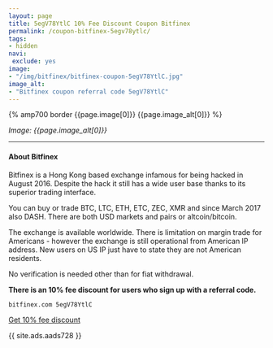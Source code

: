 ```yaml
---
layout: page
title: 5egV78YtlC 10% Fee Discount Coupon Bitfinex
permalink: /coupon-bitfinex-5egv78ytlc/
tags:
- hidden
navi:
 exclude: yes
image:
- "/img/bitfinex/bitfinex-coupon-5egV78YtlC.jpg"
image_alt:
- "Bitfinex coupon referral code 5egV78YtlC"
---
```



{% amp700 border {{page.image[0]}} {{page.image_alt[0]}} %}

_Image: {{page.image_alt[0]}}_

________________________

#### About Bitfinex

Bitfinex is a Hong Kong based exchange infamous for being hacked in August 2016. Despite the hack it still has a wide user base thanks to its superior trading interface.

You can buy or trade BTC, LTC, ETH, ETC, ZEC, XMR and since March 2017 also DASH. There are both USD markets and pairs or altcoin/bitcoin.

The exchange is available worldwide. There is limitation on margin trade for Americans - however the exchange is still operational from American IP address. New users on US IP just have to state they are not American residents.

No verification is needed other than for fiat withdrawal.

**There is an 10% fee discount for users who sign up with a referral code.**

`bitfinex.com 5egV78YtlC`

<a rel="nofollow" href="https://www.bitfinex.com/?refcode=5egV78YtlC" class="button" target="_blank">Get 10% fee discount</a>


{{ site.ads.aads728 }}
